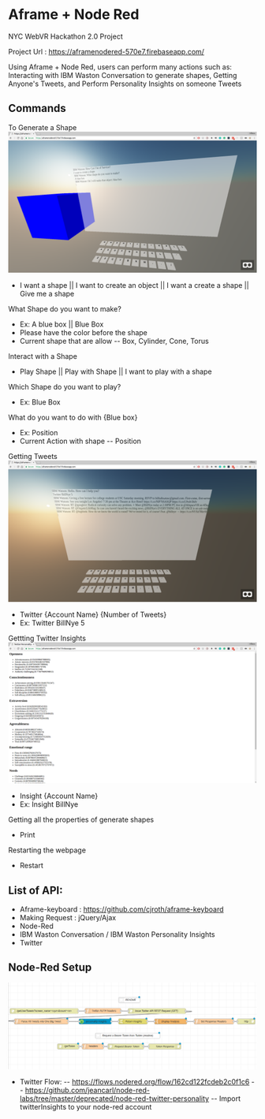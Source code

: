 # Aframe + Node Red

NYC WebVR Hackathon 2.0 Project

Project Url : https://aframenodered-570e7.firebaseapp.com/

Using Aframe + Node Red, users can perform many actions such as: Interacting with IBM Waston Conversation to generate shapes, Getting Anyone's Tweets, and  Perform Personality Insights on someone Tweets

## Commands
To Generate a Shape
![Alt text](https://github.com/wilsonwong13/Aframe-Node-Red-WebVR/blob/master/Images/aframeNodeRedCreateShape.png?raw=true "Shape Generation")
- I want a shape || I want to create an object || I want a create a shape || Give me a shape

What Shape do you want to make?

- Ex: A blue box || Blue Box
- Please have the color before the shape
- Current shape that are allow
-- Box, Cylinder, Cone, Torus

Interact with a Shape

- Play Shape || Play with Shape || I want to play with a shape

Which Shape do you want to play?

- Ex: Blue Box

What do you want to do with {Blue box}

- Ex: Position
- Current Action with shape
-- Position

Getting Tweets
![Alt text](https://github.com/wilsonwong13/Aframe-Node-Red-WebVR/blob/master/Images/aframeNodeRedTwitter.png?raw=true "Getting Tweets")
- Twitter {Account Name} {Number of Tweets}
- Ex: Twitter BillNye 5

Gettting Twitter Insights
![Alt text](https://github.com/wilsonwong13/Aframe-Node-Red-WebVR/blob/master/Images/aframeNodeRedInsight.png?raw=true "Twitter Insights")
- Insight {Account Name}
- Ex: Insight BillNye

Getting all the properties of generate shapes

- Print

Restarting the webpage

- Restart

## List of API:
- Aframe-keyboard : https://github.com/cjroth/aframe-keyboard
- Making Request : jQuery/Ajax
- Node-Red
- IBM Waston Conversation / IBM Waston Personality Insights
- Twitter


## Node-Red Setup
![Alt text](https://github.com/wilsonwong13/Aframe-Node-Red-WebVR/blob/master/Images/nodeRedSetup.png?raw=true "Node Red Twitter Setup")
- Twitter Flow: 
-- https://flows.nodered.org/flow/162cd122fcdeb2c0f1c6 
-- https://github.com/jeancarl/node-red-labs/tree/master/deprecated/node-red-twitter-personality
-- Import twitterInsights to your node-red account
